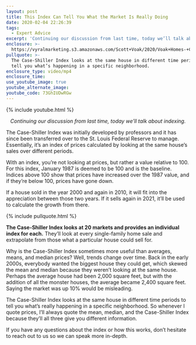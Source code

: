 ```yaml
---
layout: post
title: This Index Can Tell You What the Market Is Really Doing
date: 2020-02-04 22:26:39
tags:
  - Expert Advice
excerpt: 'Continuing our discussion from last time, today we’ll talk about indexing.'
enclosure: >-
  https://vyralmarketing.s3.amazonaws.com/Scott+Voak/2020/Voak+Homes-+Case-Shiller+Index.mp4
pullquote: >-
  The Case-Shiller Index looks at the same house in different time periods to
  tell you what’s happening in a specific neighborhood.
enclosure_type: video/mp4
enclosure_time:
use_youtube_image: true
youtube_alternate_image:
youtube_code: 73GhIUDwRGw
---
```


{% include youtube.html %}

<p style="text-align: center;"><em>Continuing our discussion from last time, today we’ll talk about indexing.</em></p>

The Case-Shiller Index was initially developed by professors and it has since been transferred over to the St. Louis Federal Reserve to manage. Essentially, it’s an index of prices calculated by looking at the same house’s sales over different periods.

With an index, you’re not looking at prices, but rather a value relative to 100. For this index, January 1987 is deemed to be 100 and is the baseline. Indices above 100 show that prices have increased over the 1987 value, and if they’re below 100, prices have gone down.

If a house sold in the year 2000 and again in 2010, it will fit into the appreciation between those two years. If it sells again in 2021, it’ll be used to calculate the growth from there.

{% include pullquote.html %}

**The Case-Shiller Index looks at 20 markets and provides an individual index for each.** They’ll look at every single-family home sale and extrapolate from those what a particular house could sell for.

Why is the Case-Shiller Index sometimes more useful than averages, means, and median prices? Well, trends change over time. Back in the early 2000s, everybody wanted the biggest house they could get, which skewed the mean and median because they weren’t looking at the same house. Perhaps the average house had been 2,000 square feet, but with the addition of all the monster houses, the average became 2,400 square feet. Saying the market was up 10% would be misleading.

The Case-Shiller Index looks at the same house in different time periods to tell you what’s really happening in a specific neighborhood. So whenever I quote prices, I’ll always quote the mean, median, and the Case-Shiller Index because they’ll all three give you different information.

If you have any questions about the index or how this works, don’t hesitate to reach out to us so we can speak more in-depth.